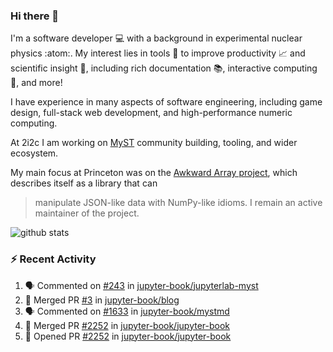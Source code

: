 ### Hi there 👋 

I'm a software developer 💻 with a background in experimental nuclear physics :atom:. My interest lies in tools :wrench: to improve productivity :chart_with_upwards_trend: and scientific insight :telescope:, including rich documentation 📚, interactive computing 🧮, and more! 

I have experience in many aspects of software engineering, including game design, full-stack web development, and high-performance numeric computing. 

At 2i2c I am working on [MyST](https://github.com/jupyter-book/mystmd) community building, tooling, and wider ecosystem. 

My main focus at Princeton was on the [Awkward Array project](awkward-array.org/), which describes itself as a library that can 
> manipulate JSON-like data with NumPy-like idioms. I remain an active maintainer of the project. 

![github stats](https://github-readme-stats.vercel.app/api?username=agoose77&show_icons=true&hide_rank=true&hide_title=true&bg_color=30,e76445,904e95&text_color=efe3ec&icon_color=efe3ec)
<!--
**agoose77/agoose77** is a ✨ _special_ ✨ repository because its `README.md` (this file) appears on your GitHub profile.

Here are some ideas to get you started:

- 🔭 I’m currently working on ...
- 🌱 I’m currently learning ...
- 👯 I’m looking to collaborate on ...
- 🤔 I’m looking for help with ...
- 💬 Ask me about ...
- 📫 How to reach me: ...
- 😄 Pronouns: ...
- ⚡ Fun fact: ...
-->

### :zap: Recent Activity

<!--START_SECTION:activity-->
1. 🗣 Commented on [#243](https://github.com/jupyter-book/jupyterlab-myst/issues/243#issuecomment-2470870774) in [jupyter-book/jupyterlab-myst](https://github.com/jupyter-book/jupyterlab-myst)
2. 🎉 Merged PR [#3](https://github.com/jupyter-book/blog/pull/3) in [jupyter-book/blog](https://github.com/jupyter-book/blog)
3. 🗣 Commented on [#1633](https://github.com/jupyter-book/mystmd/issues/1633#issuecomment-2468852809) in [jupyter-book/mystmd](https://github.com/jupyter-book/mystmd)
4. 🎉 Merged PR [#2252](https://github.com/jupyter-book/jupyter-book/pull/2252) in [jupyter-book/jupyter-book](https://github.com/jupyter-book/jupyter-book)
5. 💪 Opened PR [#2252](https://github.com/jupyter-book/jupyter-book/pull/2252) in [jupyter-book/jupyter-book](https://github.com/jupyter-book/jupyter-book)
<!--END_SECTION:activity-->
